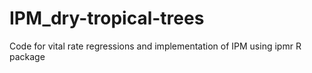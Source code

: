# IPM_dry-tropical-trees
Code for vital rate regressions and implementation of IPM using ipmr R package
